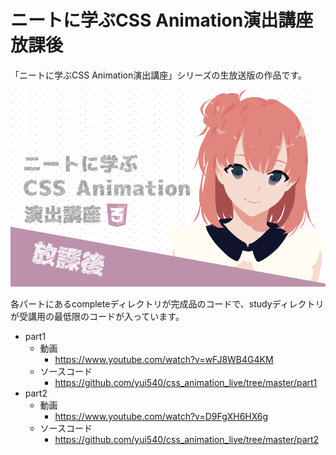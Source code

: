 # ニートに学ぶCSS Animation演出講座 放課後
「ニートに学ぶCSS Animation演出講座」シリーズの生放送版の作品です。

![poster](./poster.png)

各パートにあるcompleteディレクトリが完成品のコードで、studyディレクトリが受講用の最低限のコードが入っています。

- part1
  - 動画
    - <https://www.youtube.com/watch?v=wFJ8WB4G4KM>
  - ソースコード
    - <https://github.com/yui540/css_animation_live/tree/master/part1>
- part2
  - 動画
    - <https://www.youtube.com/watch?v=D9FgXH6HX6g>
  - ソースコード
    - <https://github.com/yui540/css_animation_live/tree/master/part2>
